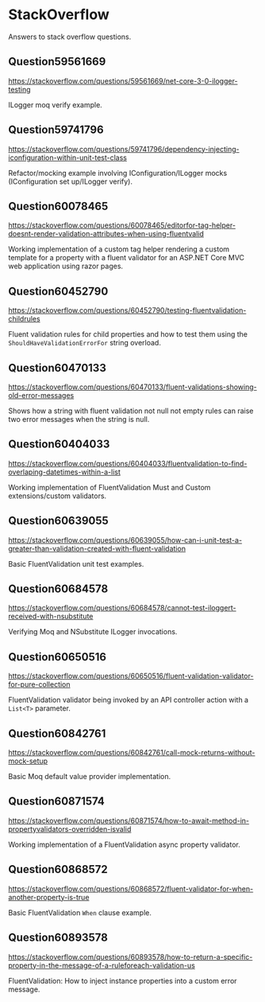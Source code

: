 # StackOverflow

Answers to stack overflow questions.

## Question59561669

<https://stackoverflow.com/questions/59561669/net-core-3-0-ilogger-testing>

ILogger moq verify example.

## Question59741796

<https://stackoverflow.com/questions/59741796/dependency-injecting-iconfiguration-within-unit-test-class>

Refactor/mocking example involving IConfiguration/ILogger mocks (IConfiguration set up/ILogger verify).

## Question60078465

<https://stackoverflow.com/questions/60078465/editorfor-tag-helper-doesnt-render-validation-attributes-when-using-fluentvalid>

Working implementation of a custom tag helper rendering a custom template for a property with a fluent validator for an ASP.NET Core MVC web application using razor pages.

## Question60452790

<https://stackoverflow.com/questions/60452790/testing-fluentvalidation-childrules>

Fluent validation rules for child properties and how to test them using the `ShouldHaveValidationErrorFor` string overload.

## Question60470133

<https://stackoverflow.com/questions/60470133/fluent-validations-showing-old-error-messages>

Shows how a string with fluent validation not null not empty rules can raise two error messages when the string is null.

## Question60404033

<https://stackoverflow.com/questions/60404033/fluentvalidation-to-find-overlaping-datetimes-within-a-list>

Working implementation of FluentValidation Must and Custom extensions/custom validators.

## Question60639055

<https://stackoverflow.com/questions/60639055/how-can-i-unit-test-a-greater-than-validation-created-with-fluent-validation>

Basic FluentValidation unit test examples.

## Question60684578

<https://stackoverflow.com/questions/60684578/cannot-test-iloggert-received-with-nsubstitute>

Verifying Moq and NSubstitute ILogger invocations.

## Question60650516

<https://stackoverflow.com/questions/60650516/fluent-validation-validator-for-pure-collection>

FluentValidation validator being invoked by an API controller action with a `List<T>` parameter.

## Question60842761

<https://stackoverflow.com/questions/60842761/call-mock-returns-without-mock-setup>

Basic Moq default value provider implementation.

## Question60871574

<https://stackoverflow.com/questions/60871574/how-to-await-method-in-propertyvalidators-overridden-isvalid>

Working implementation of a FluentValidation async property validator.

## Question60868572

<https://stackoverflow.com/questions/60868572/fluent-validator-for-when-another-property-is-true>

Basic FluentValidation `When` clause example.

## Question60893578

<https://stackoverflow.com/questions/60893578/how-to-return-a-specific-property-in-the-message-of-a-ruleforeach-validation-us>

FluentValidation: How to inject instance properties into a custom error message.
